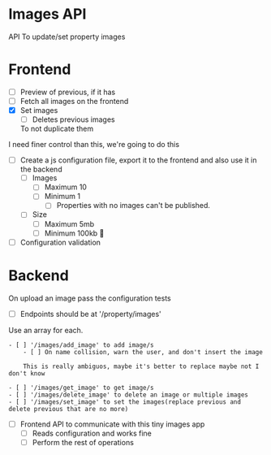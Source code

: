 # Images API

API To update/set property images

# Frontend

- [ ] Preview of previous, if it has
- [ ] Fetch all images on the frontend
- [x] Set images
    - [ ] Deletes previous images
    
    To not duplicate them

I need finer control than this, we're going to do this

- [ ] Create a js configuration file, export it to the frontend and also use it in the backend
    - [ ] Images
        - [ ] Maximum 10
        - [ ] Minimum 1
            - [ ] Properties with no images can't be published.
            <!-- This is a quality control -->
    - [ ] Size
        - [ ] Maximum 5mb
        - [ ] Minimum 100kb 🥶
        <!-- I'm not so sure about this '1kb' thing, because it has to be pretty low res for it to be so low -->
        <!-- Update: Changed it to 100 kb, because I've scaled down a house to 1366x768 and it weights 891kb 😒 -->
        <!-- 100kb is already a dubious image, keep a watch on bro 🤔🤨😤 -->

- [ ] Configuration validation

# Backend

On upload an image pass the configuration tests

- [ ] Endpoints should be at '/property/images'

Use an array for each.

    - [ ] '/images/add_image' to add image/s
        - [ ] On name collision, warn the user, and don't insert the image
        
        This is really ambiguos, maybe it's better to replace maybe not I don't know
        
    - [ ] '/images/get_image' to get image/s
    - [ ] '/images/delete_image' to delete an image or multiple images
    - [ ] '/images/set_image' to set the images(replace previous and delete previous that are no more)

- [ ] Frontend API to communicate with this tiny images app
    - [ ] Reads configuration and works fine
    - [ ] Perform the rest of operations
